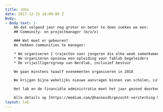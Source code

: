 ```yaml
---
title: Jobs
date: 2017-12-15 16:09:00 Z
Body:
- Body text: |-
    Om dat volgend jaar nog groter en beter te doen zoeken we een:
    ## Community- en projectmanager (m/v/x)

    ### Wat moet er gebeuren?
    We hebben communities te managen:

    * We organiseren 2 trajecten voor jongeren die elke week samenkomen
    * We organiseren opnieuw een opleiding voor fablab begeleiders
    * De vrijwilligersgroep van Nerdlab, inclusief bestuur

    We gaan minstens twaalf evenementen organiseren in 2018

    We krijgen bijna wekelijks nieuwe aanvragen binnen van scholen, cultuurcentra en bedrijven. De vragen die uitgroeien tot een project moeten worden georganiseerd met freelancers of vrijwilligers.

    Het lab en de financiële administratie moet het jaar gezond doorkomen.

    Alle details op [https://medium.com/@hannesdh/gezocht-versterking-52ac175a606](https://medium.com/@hannesdh/gezocht-versterking-52ac175a606)
layout: lab
---
```



